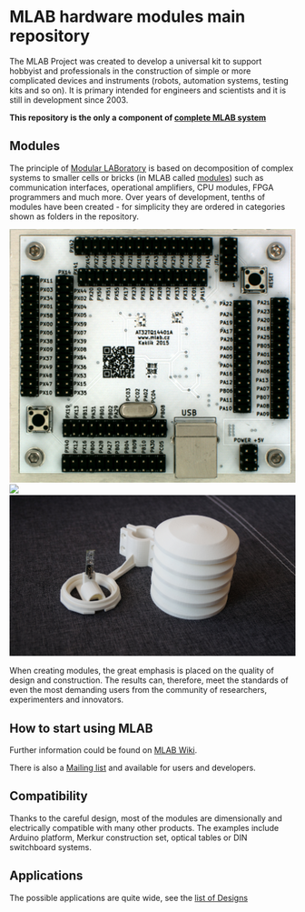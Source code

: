 # MLAB hardware modules main repository
The MLAB Project was created to develop a universal kit to support hobbyist and professionals in the construction of simple or more complicated devices and instruments (robots, automation systems, testing kits and so on). It is primary intended for engineers and scientists and it is still in development since 2003.


**This repository is the only a component of [complete MLAB system](http://www.mlab.cz/)** 

## Modules

The principle of [Modular LABoratory](http://www.mlab.cz) is based on decomposition of complex systems to smaller cells or bricks (in MLAB called [modules](http://wiki.mlab.cz/doku.php?id=en:moduly)) such as communication interfaces, operational amplifiers, CPU modules, FPGA programmers and much more. Over years of development, tenths of modules have been created - for simplicity they are ordered in categories shown as folders in the repository. 

<img src="https://raw.githubusercontent.com/MLAB-project/Modules/master/MCU_CPU/AVR/AT32TQ14401A/doc/img/AT32TQ14401A_big.png" width="600" />
<img src="http://wiki.mlab.cz/lib/exe/fetch.php?media=cs:sdr:sdrx01b_setup.jpg" width="600" />
<img src="https://raw.githubusercontent.com/MLAB-project/Modules/master/mechanical/AWSCREEN01A/doc/img/DSC06569.jpg" width="600" />


When creating modules, the great emphasis is placed on the quality of design and construction. The results can, therefore, meet the standards of even the most demanding users from the community of researchers, experimenters and innovators.

## How to start using MLAB

Further information could be found on [MLAB Wiki](http://wiki.mlab.cz/).

There is also a [Mailing list](https://groups.google.com/forum/#!forum/mlab-users) and available for users and developers.

## Compatibility

Thanks to the careful design, most of the modules are dimensionally and electrically compatible with many other products. The examples include Arduino platform, Merkur construction set, optical tables or DIN switchboard systems.


## Applications

The possible applications are quite wide, see the [list of Designs](http://www.mlab.cz/Server/GenIndex/GenIndex.php?path=%2FDesigns&lang=en)










